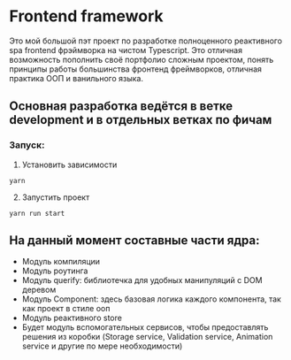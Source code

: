 # Frontend framework

Это мой большой пэт проект по разработке полноценного реактивного spa frontend фрэймворка на чистом Typescript. Это отличная возможность пополнить своё портфолио сложным проектом, понять принципы работы большинства фронтенд фреймворков, отличная практика ООП и ванильного языка.

## Основная разработка ведётся в ветке development и в отдельных ветках по фичам

### Запуск:
1) Установить зависимости
  ```
  yarn
  ```
  
2) Запустить проект
  ```
  yarn run start
  ```

## На данный момент составные части ядра:
* Модуль компиляции 
* Модуль роутинга
* Модуль querify: библиотечка для удобных манипуляций с DOM деревом
* Модуль Component: здесь базовая логика каждого компонента, так как проект в стиле ооп
* Модуль реактивного store
* Будет модуль вспомогательных сервисов, чтобы предоставлять решения из коробки (Storage service, Validation service, Animation service и другие по мере необходимости)
